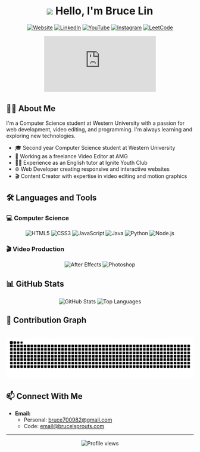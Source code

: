 # <div align="center"><img src="https://raw.githubusercontent.com/nixin72/nixin72/master/wave.gif" width="50px"> Hello, I'm Bruce Lin</div>

<div align="center">
  
[![Website](https://img.shields.io/badge/Portfolio-brucelsprouts.github.io-1f425f?style=for-the-badge&logo=firefox&logoColor=white)](https://brucelsprouts.github.io/)
[![LinkedIn](https://img.shields.io/badge/LinkedIn-0077B5?style=for-the-badge&logo=linkedin&logoColor=white)](https://www.linkedin.com/in/bruce-lin-6284b323b/)
[![YouTube](https://img.shields.io/badge/YouTube-FF0000?style=for-the-badge&logo=youtube&logoColor=white)](https://www.youtube.com/@brucelsprouts)
[![Instagram](https://img.shields.io/badge/Instagram-E4405F?style=for-the-badge&logo=instagram&logoColor=white)](https://www.instagram.com/brucelsproutss/)
[![LeetCode](https://img.shields.io/badge/LeetCode-FFA116?style=for-the-badge&logo=leetcode&logoColor=white)](https://leetcode.com/u/brucelsprouts/)

</div>

<div align="center">

![Nixie Counter](https://nixie.brucelsprouts/nixiecounter/public/simple.php?username=yourusername)

</div>

## 👨‍💻 About Me
I'm a Computer Science student at Western University with a passion for web development, video editing, and programming. I'm always learning and exploring new technologies.

- 🎓 Second year Computer Science student at Western University
- 💼 Working as a freelance Video Editor at AMG
- 🧑‍🏫 Experience as an English tutor at Ignite Youth Club
- 🌐 Web Developer creating responsive and interactive websites
- 🎬 Content Creator with expertise in video editing and motion graphics

## 🛠️ Languages and Tools

### 💻 Computer Science
<div align="center">
  <img src="https://img.shields.io/badge/HTML5-E34F26?style=for-the-badge&logo=html5&logoColor=white" alt="HTML5"/>
  <img src="https://img.shields.io/badge/CSS3-1572B6?style=for-the-badge&logo=css3&logoColor=white" alt="CSS3"/>
  <img src="https://img.shields.io/badge/JavaScript-F7DF1E?style=for-the-badge&logo=javascript&logoColor=black" alt="JavaScript"/>
  <img src="https://img.shields.io/badge/Java-ED8B00?style=for-the-badge&logo=java&logoColor=white" alt="Java"/>
  <img src="https://img.shields.io/badge/Python-3776AB?style=for-the-badge&logo=python&logoColor=white" alt="Python"/>
  <img src="https://img.shields.io/badge/Node.js-339933?style=for-the-badge&logo=nodedotjs&logoColor=white" alt="Node.js"/>
</div>

### 🎬 Video Production
<div align="center">
  <img src="https://img.shields.io/badge/After%20Effects-9999FF?style=for-the-badge&logo=adobe-after-effects&logoColor=white" alt="After Effects"/>
  <img src="https://img.shields.io/badge/Photoshop-31A8FF?style=for-the-badge&logo=adobe-photoshop&logoColor=white" alt="Photoshop"/>
</div>

## 📊 GitHub Stats
<div align="center">
  <img src="https://github-readme-stats.vercel.app/api?username=brucelsprouts&show_icons=true&theme=radical&rank_icon=github" alt="GitHub Stats" height="165" />
  <img src="https://github-readme-stats.vercel.app/api/top-langs/?username=brucelsprouts&layout=compact&theme=radical" alt="Top Languages" height="165" />
</div>

## 🐍 Contribution Graph

<div align="center">
  <br>
  <picture>
    <source media="(prefers-color-scheme: dark)" srcset="https://raw.githubusercontent.com/brucelsprouts/brucelsprouts/output/github-contribution-grid-snake-dark.svg" />
    <img alt="Snake" src="https://raw.githubusercontent.com/brucelsprouts/brucelsprouts/output/github-contribution-grid-snake.svg" />
  </picture>
  <br/>
</div>

## 📫 Connect With Me

- **Email:**
  - Personal: [bruce700982@gmail.com](mailto:bruce700982@gmail.com)
  - Code: [email@brucelsprouts.com](mailto:email@brucelsprouts.com)
---

<div align="center">
  <img src="https://komarev.com/ghpvc/?username=brucelsprouts&color=blueviolet&style=for-the-badge" alt="Profile views" />
</div> 
